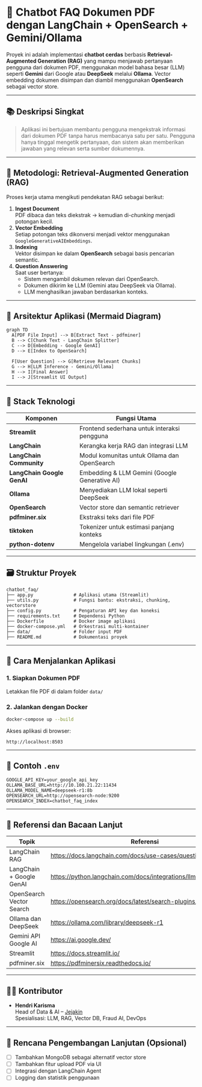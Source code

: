 # 🤖 Chatbot FAQ Dokumen PDF dengan LangChain + OpenSearch + Gemini/Ollama

Proyek ini adalah implementasi **chatbot cerdas** berbasis **Retrieval-Augmented Generation (RAG)** yang mampu menjawab pertanyaan pengguna dari dokumen PDF, menggunakan model bahasa besar (LLM) seperti **Gemini** dari Google atau **DeepSeek** melalui **Ollama**. Vector embedding dokumen disimpan dan diambil menggunakan **OpenSearch** sebagai vector store.

---

## 📚 Deskripsi Singkat

> Aplikasi ini bertujuan membantu pengguna mengekstrak informasi dari dokumen PDF tanpa harus membacanya satu per satu. Pengguna hanya tinggal mengetik pertanyaan, dan sistem akan memberikan jawaban yang relevan serta sumber dokumennya.

---

## 🧠 Metodologi: Retrieval-Augmented Generation (RAG)

Proses kerja utama mengikuti pendekatan RAG sebagai berikut:

1. **Ingest Document**  
   PDF dibaca dan teks diekstrak → kemudian di-*chunking* menjadi potongan kecil.
2. **Vector Embedding**  
   Setiap potongan teks dikonversi menjadi vektor menggunakan `GoogleGenerativeAIEmbeddings`.
3. **Indexing**  
   Vektor disimpan ke dalam **OpenSearch** sebagai basis pencarian semantic.
4. **Question Answering**  
   Saat user bertanya:
   - Sistem mengambil dokumen relevan dari OpenSearch.
   - Dokumen dikirim ke LLM (Gemini atau DeepSeek via Ollama).
   - LLM menghasilkan jawaban berdasarkan konteks.

---

## 🧱 Arsitektur Aplikasi (Mermaid Diagram)

```mermaid
graph TD
  A[PDF File Input] --> B[Extract Text - pdfminer]
  B --> C[Chunk Text - LangChain Splitter]
  C --> D[Embedding - Google GenAI]
  D --> E[Index to OpenSearch]

  F[User Question] --> G[Retrieve Relevant Chunks]
  G --> H[LLM Inference - Gemini/Ollama]
  H --> I[Final Answer]
  I --> J[Streamlit UI Output]
```

---

## 🧰 Stack Teknologi

| Komponen                   | Fungsi Utama                                                                 |
|---------------------------|------------------------------------------------------------------------------|
| **Streamlit**             | Frontend sederhana untuk interaksi pengguna                                 |
| **LangChain**             | Kerangka kerja RAG dan integrasi LLM                                        |
| **LangChain Community**   | Modul komunitas untuk Ollama dan OpenSearch                                 |
| **LangChain Google GenAI**| Embedding & LLM Gemini (Google Generative AI)                               |
| **Ollama**                | Menyediakan LLM lokal seperti DeepSeek                                      |
| **OpenSearch**            | Vector store dan semantic retriever                                         |
| **pdfminer.six**          | Ekstraksi teks dari file PDF                                                |
| **tiktoken**              | Tokenizer untuk estimasi panjang konteks                                    |
| **python-dotenv**         | Mengelola variabel lingkungan (.env)                                        |

---

## 🗃️ Struktur Proyek

```
chatbot_faq/
├── app.py               # Aplikasi utama (Streamlit)
├── utils.py             # Fungsi bantu: ekstraksi, chunking, vectorstore
├── config.py            # Pengaturan API key dan koneksi
├── requirements.txt     # Dependensi Python
├── Dockerfile           # Docker image aplikasi
├── docker-compose.yml   # Orkestrasi multi-kontainer
├── data/                # Folder input PDF
├── README.md            # Dokumentasi proyek
```

---

## 🚀 Cara Menjalankan Aplikasi

### 1. Siapkan Dokumen PDF

Letakkan file PDF di dalam folder `data/`

### 2. Jalankan dengan Docker

```bash
docker-compose up --build
```

Akses aplikasi di browser:

```
http://localhost:8503
```

---

## 🔐 Contoh `.env`

```env
GOOGLE_API_KEY=your_google_api_key
OLLAMA_BASE_URL=http://10.100.21.22:11434
OLLAMA_MODEL_NAME=deepseek-r1:8b
OPENSEARCH_URL=http://opensearch-node:9200
OPENSEARCH_INDEX=chatbot_faq_index
```

---

## 📖 Referensi dan Bacaan Lanjut

| Topik                            | Referensi                                                                 |
|----------------------------------|---------------------------------------------------------------------------|
| LangChain RAG                    | https://docs.langchain.com/docs/use-cases/question-answering             |
| LangChain + Google GenAI        | https://python.langchain.com/docs/integrations/llms/google_genai         |
| OpenSearch Vector Search         | https://opensearch.org/docs/latest/search-plugins/knn/                    |
| Ollama dan DeepSeek              | https://ollama.com/library/deepseek-r1                                    |
| Gemini API Google AI             | https://ai.google.dev/                                                   |
| Streamlit                        | https://docs.streamlit.io/                                               |
| pdfminer.six                     | https://pdfminersix.readthedocs.io/                                      |

---

## 👨‍💻 Kontributor

- **Hendri Karisma**  
  Head of Data & AI – [Jejakin](https://jejakin.com/)  
  Spesialisasi: LLM, RAG, Vector DB, Fraud AI, DevOps

---

## 🧩 Rencana Pengembangan Lanjutan (Opsional)

- [ ] Tambahkan MongoDB sebagai alternatif vector store
- [ ] Tambahkan fitur upload PDF via UI
- [ ] Integrasi dengan LangChain Agent
- [ ] Logging dan statistik penggunaan
